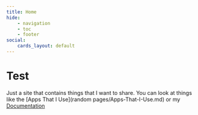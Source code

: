 ```yaml
---
title: Home
hide:
    - navigation
    - toc
    - footer
social:
    cards_layout: default
---
```

# Test

Just a site that contains things that I want to share. You can look at things like the [Apps That I Use](random pages/Apps-That-I-Use.md) or my [Documentation](documentation/index.md)